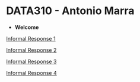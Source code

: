 # DATA310 - Antonio Marra

* **Welcome**


[Informal Response 1](https://antoniomarra8.github.io/DATA310/response1.html)

[Informal Response 2](https://antoniomarra8.github.io/DATA310/response2.html)

[Informal Response 3](https://antoniomarra8.github.io/DATA310/response3.html)

[Informal Response 4](https://antoniomarra8.github.io/DATA310/response4.html)
